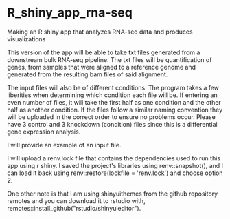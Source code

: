# R_shiny_app_rna-seq
Making an R shiny app that analyzes RNA-seq data and produces visualizations


This version of the app will be able to take txt files generated from a downstream bulk RNA-seq pipeline. The txt files will be quantification of genes, from samples that were aligned to a reference genome and generated from the resulting bam files of said alignment.

The input files will also be of different conditions. The program takes a few liberities when determining which condition each file will be. If entering an even number of files, it will take the first half as one condition and the other half as another condition. If the files follow a similar naming convention they will be uploaded in the correct order to ensure no problems occur. Please have 3 control and 3 knockdown (condition) files since this is a differential gene expression analysis. 

I will provide an example of an input file.


I will upload a renv.lock file that contains the dependencies used to run this app using r shiny.
I saved the project's libraries using renv::snapshot(), and I can load it back using renv::restore(lockfile = 'renv.lock') and choose option 2.

One other note is that I am using shinyuithemes from the github repository remotes and you can download it to rstudio with, remotes::install_github("rstudio/shinyuieditor").
